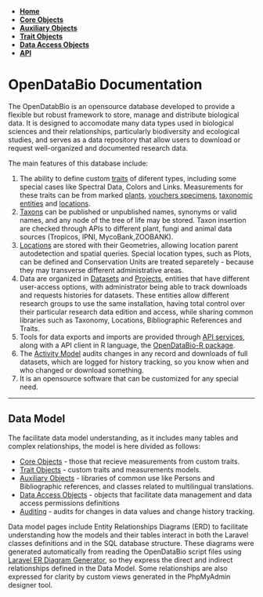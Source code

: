 * [**Home**](#)
* [**Core Objects**](Core-Objects)
* [**Auxiliary Objects**](Auxiliary-Objects)
* [**Trait Objects**](Trait-Objects)
* [**Data Access Objects**](Data-Access-Objects)
* [**API**](API)

# OpenDataBio Documentation

The OpenDatabBio is an opensource database developed to provide a flexible but robust framework to store, manage and distribute biological data. It is designed to accomodate many data types used in biological sciences and their relationships, particularly biodiversity and ecological studies, and serves as a data repository that allow users to download or request well-organized and documented research data.

The main features of this database include:

1. The ability to define custom [traits](Trait-Objects#traits) of diferent types, including some special cases like Spectral Data, Colors and Links. Measurements for these traits can be from marked [plants](Core-Objects#plants), [vouchers specimens](Core-Objects#vouchers), [taxonomic entities](Core-Objects#taxons) and [locations](Core-Objects#localities).
1. [Taxons](Core-Objects#locations) can be published or unpublished names, synonyms or valid names, and any node of the tree of life may be stored. Taxon insertion are checked through APIs to different plant, fungi and animal data sources (Tropicos, IPNI, MycoBank,ZOOBANK).
1. [Locations](Core-Objects#locations) are stored with their Geometries, allowing location parent autodetection and spatial queries. Special location types, such as Plots, can be defined and Conservation Units are treated separetely - because they may transverse different administrative areas.
1. Data are organized in [Datasets](Data-Access-Objects#datasets) and [Projects](Data-Access-Objects#projects), entities that have different user-access options, with administrator being able to track downloads and requests histories for datasets. These entities allow different research groups to use the same installation, having total control over their particular research data edition and access, while sharing common libraries such as Taxonomy, Locations,  Bibliographic References and Traits.
1. Tools for data exports and imports are provided through [API services](API), along with a API client in R language, the [OpenDataBio-R package](https://github.com/opendatabio/opendatabio-r).
1. The [Activity Model](Auditing) audits changes in any record and downloads of full datasets, which are logged for history tracking, so you know when and who changed or download something.
1. It is an opensource software that can be customized for any special need.


<a name="data_model"></a>
***
## Data Model

The facilitate data model understanding, as it includes many tables and complex relationships, the model is here divided as follows:

* [Core Objects](Core-Objects) -  those that recieve measurements from custom traits.
* [Trait Objects](Trait-Objects) - custom traits and measurements models.
* [Auxiliary Objects](Auxiliary-Objects) - libraries of common use like Persons and Bibliographic references, and classes related to multilingual translations.
* [Data Access Objects](Data-Access-Objects) - objects that facilitate data management and data access permissions definitions
* [Auditing](Auditing) - audits for changes in data values and change history tracking.


Data model pages include Entity Relationships Diagrams (ERD) to facilitate understanding how the models and their tables interact in both the Laravel classes definitions and in the SQL database structure. These diagrams were generated automatically from reading the OpenDataBio script files using [Laravel ER Diagram Generator](https://github.com/beyondcode/laravel-er-diagram-generator), so they express the direct and indirect relationships defined in the Data Model. Some relationships are also expressed for clarity by custom views generated in the PhpMyAdmin designer tool.


<br><br><br><br><br>

